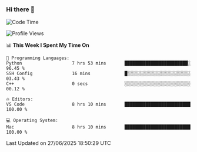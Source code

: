 ### Hi there 👋

<!--START_SECTION:waka-->
![Code Time](http://img.shields.io/badge/Code%20Time-1%2C134%20hrs%2052%20mins-blue)

![Profile Views](http://img.shields.io/badge/Profile%20Views-0-blue)

📊 **This Week I Spent My Time On** 

```text
💬 Programming Languages: 
Python                   7 hrs 53 mins       ████████████████████████░   96.45 % 
SSH Config               16 mins             █░░░░░░░░░░░░░░░░░░░░░░░░   03.43 % 
C++                      0 secs              ░░░░░░░░░░░░░░░░░░░░░░░░░   00.12 % 

🔥 Editors: 
VS Code                  8 hrs 10 mins       █████████████████████████   100.00 % 

💻 Operating System: 
Mac                      8 hrs 10 mins       █████████████████████████   100.00 % 
```


 Last Updated on 27/06/2025 18:50:29 UTC
<!--END_SECTION:waka-->

<!--
**JackeyHua-SJTU/JackeyHua-SJTU** is a ✨ _special_ ✨ repository because its `README.md` (this file) appears on your GitHub profile.

Here are some ideas to get you started:

- 🔭 I’m currently working on ...
- 🌱 I’m currently learning ...
- 👯 I’m looking to collaborate on ...
- 🤔 I’m looking for help with ...
- 💬 Ask me about ...
- 📫 How to reach me: ...
- 😄 Pronouns: ...
- ⚡ Fun fact: ...
-->

